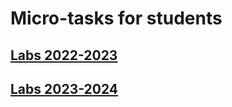 # Micro-tasks for students

## [Labs 2022-2023](./labs-2022/index.md)
## [Labs 2023-2024](./labs-2023/index.md)
